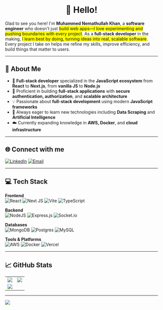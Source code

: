 <h1 align="center">👋 Hello!</h1>

Glad to see you here! I'm **Muhammed Nemathullah Khan**, a **software engineer** who doesn't just <span style="background-color: #FFFF00">build web apps—I love experimenting and pushing boundaries with every project</span>. As a **full-stack developer** in the making, <span style="background-color: #FFFF00">I learn best by doing, turning ideas into real, scalable software</span>. Every project I take on helps me refine my skills, improve efficiency, and build things that matter to users.

---

## 💫 About Me

- 🚀 **Full-stack developer** specialized in the **JavaScript ecosystem** from **React** to **Next.js**, from **vanilla JS** to **Node.js**
- 🔐 Proficient in building **full-stack applications** with **secure authentication, authorization**, and **scalable architecture**
- 💡 Passionate about **full-stack development** using modern **JavaScript frameworks**
- 🤖 Always eager to learn new technologies including **Data Scraping** and **Artificial Intelligence**
- ☁️ Currently expanding knowledge in **AWS, Docker**, and **cloud infrastructure**

---

## 🌐 Connect with me

[![LinkedIn](https://img.shields.io/badge/LinkedIn-%230077B5.svg?logo=linkedin&logoColor=white)](https://linkedin.com/in/muhammed-nemathullah-khan/)
[![Email](https://img.shields.io/badge/Email-D14836?logo=gmail&logoColor=white)](mailto:muhammednemathullahkhan@gmail.com)

---

## 💻 Tech Stack

**Frontend**  
![React](https://img.shields.io/badge/react-%2320232a.svg?style=for-the-badge&logo=react&logoColor=%2361DAFB) 
![Next JS](https://img.shields.io/badge/Next-black?style=for-the-badge&logo=next.js&logoColor=white) 
![Vite](https://img.shields.io/badge/vite-%23646CFF.svg?style=for-the-badge&logo=vite&logoColor=white)
![TypeScript](https://img.shields.io/badge/typescript-%23007ACC.svg?style=for-the-badge&logo=typescript&logoColor=white)

**Backend**  
![NodeJS](https://img.shields.io/badge/node.js-6DA55F?style=for-the-badge&logo=node.js&logoColor=white) 
![Express.js](https://img.shields.io/badge/express.js-%23404d59.svg?style=for-the-badge&logo=express&logoColor=%2361DAFB) 
![Socket.io](https://img.shields.io/badge/Socket.io-black?style=for-the-badge&logo=socket.io&badgeColor=010101)

**Databases**  
![MongoDB](https://img.shields.io/badge/MongoDB-%234ea94b.svg?style=for-the-badge&logo=mongodb&logoColor=white) 
![Postgres](https://img.shields.io/badge/postgres-%23316192.svg?style=for-the-badge&logo=postgresql&logoColor=white) 
![MySQL](https://img.shields.io/badge/mysql-4479A1.svg?style=for-the-badge&logo=mysql&logoColor=white)

**Tools & Platforms**  
![AWS](https://img.shields.io/badge/AWS-%23FF9900.svg?style=for-the-badge&logo=amazon-aws&logoColor=white)
![Docker](https://img.shields.io/badge/docker-%230db7ed.svg?style=for-the-badge&logo=docker&logoColor=white)
![Vercel](https://img.shields.io/badge/vercel-%23000000.svg?style=for-the-badge&logo=vercel&logoColor=white)

---

## 📈 GitHub Stats

<div align="center">
  <table>
    <tr>
      <td>
        <img src="https://github-readme-stats.vercel.app/api?username=Nemathullahkhan&theme=merko&hide_border=false&include_all_commits=false&count_private=false" />
      </td>
      <td>
        <img src="https://github-readme-stats.vercel.app/api/top-langs/?username=Nemathullahkhan&theme=merko&hide_border=false&include_all_commits=false&count_private=false&layout=compact" />
      </td>
    </tr>
    <tr>
      <td colspan="2">
        <img src="https://github-readme-streak-stats.herokuapp.com/?user=Nemathullahkhan&theme=merko&hide_border=false" />
      </td>
    </tr>
  </table>
</div>

---

[![](https://visitcount.itsvg.in/api?id=Nemathullahkhan&icon=0&color=0)](https://visitcount.itsvg.in)
